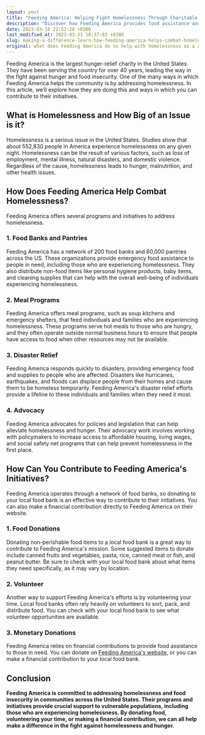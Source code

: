 ```yaml
---
layout: post
title: "Feeding America: Helping Fight Homelessness Through Charitable Donations"
description: "Discover how Feeding America provides food assistance and combats homelessness through their hunger-relief programs. Learn how you can donate to support their cause and make a difference in your community."
date: 2023-03-18 22:52:28 +0300
last_modified_at: 2023-03-21 10:37:03 +0300
slug: making-a-difference-learn-how-feeding-america-helps-combat-homelessness-and-how-you-can-help
original: what does Feeding America do to help with homelessness as a charity, how do they do it, how can i donate?
---
```

Feeding America is the largest hunger-relief charity in the United States. They have been serving the country for over 40 years, leading the way in the fight against hunger and food insecurity. One of the many ways in which Feeding America helps the community is by addressing homelessness. In this article, we’ll explore how they are doing this and ways in which you can contribute to their initiatives.

## What is Homelessness and How Big of an Issue is it?

Homelessness is a serious issue in the United States. Studies show that about 552,830 people in America experience homelessness on any given night. Homelessness can be the result of various factors, such as loss of employment, mental illness, natural disasters, and domestic violence. Regardless of the cause, homelessness leads to hunger, malnutrition, and other health issues.

## How Does Feeding America Help Combat Homelessness?

Feeding America offers several programs and initiatives to address homelessness.

### 1\. Food Banks and Pantries

Feeding America has a network of 200 food banks and 60,000 pantries across the US. These organizations provide emergency food assistance to people in need, including those who are experiencing homelessness. They also distribute non-food items like personal hygiene products, baby items, and cleaning supplies that can help with the overall well-being of individuals experiencing homelessness.

### 2\. Meal Programs

Feeding America offers meal programs, such as soup kitchens and emergency shelters, that feed individuals and families who are experiencing homelessness. These programs serve hot meals to those who are hungry, and they often operate outside normal business hours to ensure that people have access to food when other resources may not be available.

### 3\. Disaster Relief

Feeding America responds quickly to disasters, providing emergency food and supplies to people who are affected. Disasters like hurricanes, earthquakes, and floods can displace people from their homes and cause them to be homeless temporarily. Feeding America's disaster relief efforts provide a lifeline to these individuals and families when they need it most.

### 4\. Advocacy

Feeding America advocates for policies and legislation that can help alleviate homelessness and hunger. Their advocacy work involves working with policymakers to increase access to affordable housing, living wages, and social safety net programs that can help prevent homelessness in the first place.

## How Can You Contribute to Feeding America's Initiatives?

Feeding America operates through a network of food banks, so donating to your local food bank is an effective way to contribute to their initiatives. You can also make a financial contribution directly to Feeding America on their website.

### 1\. Food Donations

Donating non-perishable food items to a local food bank is a great way to contribute to Feeding America's mission. Some suggested items to donate include canned fruits and vegetables, pasta, rice, canned meat or fish, and peanut butter. Be sure to check with your local food bank about what items they need specifically, as it may vary by location.

### 2\. Volunteer

Another way to support Feeding America's efforts is by volunteering your time. Local food banks often rely heavily on volunteers to sort, pack, and distribute food. You can check with your local food bank to see what volunteer opportunities are available.

### 3\. Monetary Donations

Feeding America relies on financial contributions to provide food assistance to those in need. You can donate on [Feeding America's website](https://www.feedingamerica.org/), or you can make a financial contribution to your local food bank.

## Conclusion

**Feeding America is committed to addressing homelessness and food insecurity in communities across the United States. Their programs and initiatives provide crucial support to vulnerable populations, including those who are experiencing homelessness. By donating food, volunteering your time, or making a financial contribution, we can all help make a difference in the fight against homelessness and hunger.**